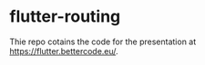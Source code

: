 # flutter-routing

Thie repo cotains the code for the presentation at https://flutter.bettercode.eu/.
